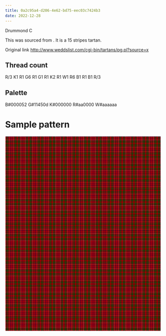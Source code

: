 ```yaml
---
title: 0a2c95a4-d206-4e62-bd75-eec03c7424b3
date: 2022-12-28
---
```

Drummond C

This was sourced from <no value>.  It is a 15 stripes tartan.

Original link http://www.weddslist.com/cgi-bin/tartans/pg.pl?source=x

## Thread count
R/3 K1 R1 G6 R1 G1 R1 K2 R1 W1 R6 B1 R1 B1 R/3

## Palette
B#000052 G#11450d K#000000 R#aa0000 W#aaaaaa

# Sample pattern

![Tartan detail](tartan.png "R/3 K1 R1 G6 R1 G1 R1 K2 R1 W1 R6 B1 R1 B1 R/3 tartan")